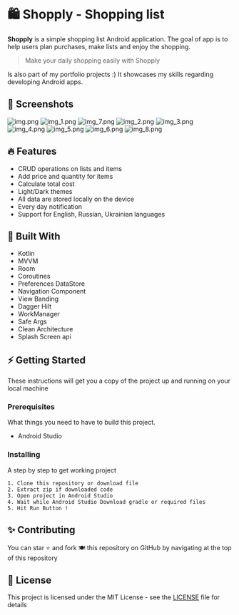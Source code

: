 # 🛍️ Shopply - Shopping list 

**Shopply** is a simple shopping list Android application. The goal of app is to help users plan purchases, make lists and enjoy the shopping.

> Make your daily shopping easily with Shopply

Is also part of my portfolio projects :) It showcases my skills regarding developing Android apps.

## 📸 Screenshots

![img.png](screenshots/img.png) ![img_1.png](screenshots/img_1.png) ![img_7.png](screenshots/img_7.png) 
![img_2.png](screenshots/img_2.png) ![img_3.png](screenshots/img_3.png) ![img_4.png](screenshots/img_4.png) 
![img_5.png](screenshots/img_5.png) ![img_6.png](screenshots/img_6.png) ![img_8.png](screenshots/img_8.png)

## 🔥 Features

* CRUD operations on lists and items
* Add price and quantity for items
* Calculate total cost
* Light/Dark themes
* All data are stored locally on the device
* Every day notification
* Support for English, Russian, Ukrainian languages

## 🔧 Built With

* Kotlin
* MVVM
* Room
* Coroutines
* Preferences DataStore
* Navigation Component
* View Banding
* Dagger Hilt
* WorkManager
* Safe Args
* Clean Architecture
* Splash Screen api

## ⚡ Getting Started

These instructions will get you a copy of the project up and running on your local machine

### Prerequisites

What things you need to have to build this project.

* Android Studio

### Installing

A step by step to get working project

``` 
1. Clone this repository or download file
2. Extract zip if downloaded code
3. Open project in Android Studio
4. Wait while Android Studio Download gradle or required files
5. Hit Run Button ! 
```

## ✨ Contributing

You can star ⭐ and fork 🍽️ this repository on GitHub by navigating at the top of this repository

## 📝 License

This project is licensed under the MIT License - see the [LICENSE](LICENSE) file for details


